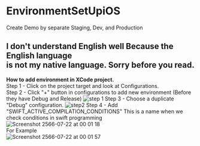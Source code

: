 # EnvironmentSetUpiOS <br>
Create Demo by separate Staging, Dev, and Production <br>

## I don't understand English well Because the English language <br> is not my native language. Sorry before you read.

**How to add environment in XCode project.** <br>
Step 1 - Click on the project target and look at Configurations. <br>
Step 2 - Click "+" button in configurations to add new environment (Before they have Debug and Release)
![step 1](https://github.com/apinun-wong/EnvironmentSetUpiOS/assets/49288081/d99092d7-61bd-46db-b5e2-b9a141a06cd4)
Step 3 - Choose a duplicate "Debug" configuration.
![step2](https://github.com/apinun-wong/EnvironmentSetUpiOS/assets/49288081/987db84d-1661-49a2-9115-ae183bb4ec9c)
Step 4 - Add "SWIFT_ACTIVE_COMPILATION_CONDITIONS" This is a name when we check conditions in swift programming <br>
![Screenshot 2566-07-22 at 00 01 18](https://github.com/apinun-wong/EnvironmentSetUpiOS/assets/49288081/68e4ea94-1dc3-440e-9e4f-e8ff13427199) <br>
For Example <br>
![Screenshot 2566-07-22 at 00 01 57](https://github.com/apinun-wong/EnvironmentSetUpiOS/assets/49288081/5fd0bbe5-e543-4e7d-96d2-3f4981cb6da9) <br>
